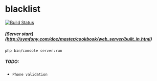 # blacklist

[![Build Status](https://travis-ci.org/ukraine-blacklist/platform.svg)](https://travis-ci.org/ukraine-blacklist/platform)

##### [Server start] (http://symfony.com/doc/master/cookbook/web_server/built_in.html)
```bash
php bin/console server:run
```

##### TODO:
* `Phone validation`